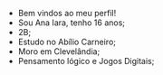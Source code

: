 - Bem vindos ao meu perfil!
- Sou Ana Iara, tenho 16 anos;
- 2B;
- Estudo no Abílio Carneiro;
- Moro em Clevelândia;
- Pensamento lógico e Jogos Digitais;
